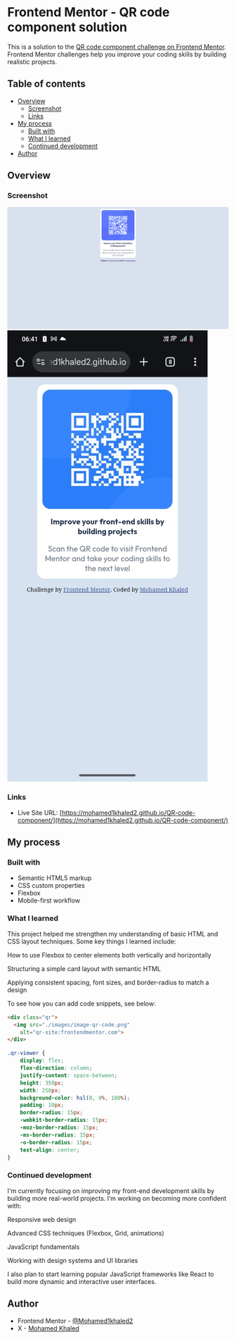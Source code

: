 # Frontend Mentor - QR code component solution

This is a solution to the [QR code component challenge on Frontend Mentor](https://www.frontendmentor.io/challenges/qr-code-component-iux_sIO_H). Frontend Mentor challenges help you improve your coding skills by building realistic projects. 

## Table of contents

- [Overview](#overview)
  - [Screenshot](#screenshot)
  - [Links](#links)
- [My process](#my-process)
  - [Built with](#built-with)
  - [What I learned](#what-i-learned)
  - [Continued development](#continued-development)
- [Author](#author)

## Overview

### Screenshot

![desktop](./screenshot.png)
![android](./screenshot_android.jpeg)


### Links

- Live Site URL: [https://mohamed1khaled2.github.io/QR-code-component/](https://mohamed1khaled2.github.io/QR-code-component/)

## My process

### Built with

- Semantic HTML5 markup
- CSS custom properties
- Flexbox
- Mobile-first workflow


### What I learned

This project helped me strengthen my understanding of basic HTML and CSS layout techniques. Some key things I learned include:

How to use Flexbox to center elements both vertically and horizontally

Structuring a simple card layout with semantic HTML

Applying consistent spacing, font sizes, and border-radius to match a design

To see how you can add code snippets, see below:

```html
<div class="qr">
  <img src="./images/image-qr-code.png"
    alt="qr-site:frontendmentor.com">
</div>
```
```css
.qr-viewer {
    display: flex;
    flex-direction: column;
    justify-content: space-between;
    height: 350px;
    width: 250px;
    background-color: hsl(0, 0%, 100%);
    padding: 10px;
    border-radius: 15px;
    -webkit-border-radius: 15px;
    -moz-border-radius: 15px;
    -ms-border-radius: 15px;
    -o-border-radius: 15px;
    text-align: center;
}
```

### Continued development
I'm currently focusing on improving my front-end development skills by building more real-world projects. I’m working on becoming more confident with:

Responsive web design

Advanced CSS techniques (Flexbox, Grid, animations)

JavaScript fundamentals

Working with design systems and UI libraries

I also plan to start learning popular JavaScript frameworks like React to build more dynamic and interactive user interfaces.

## Author

- Frontend Mentor - [@Mohamed1khaled2](https://www.frontendmentor.io/profile/@Mohamed1khaled2)
- X - [Mohamed Khaled](https://x.com/mada_555)
